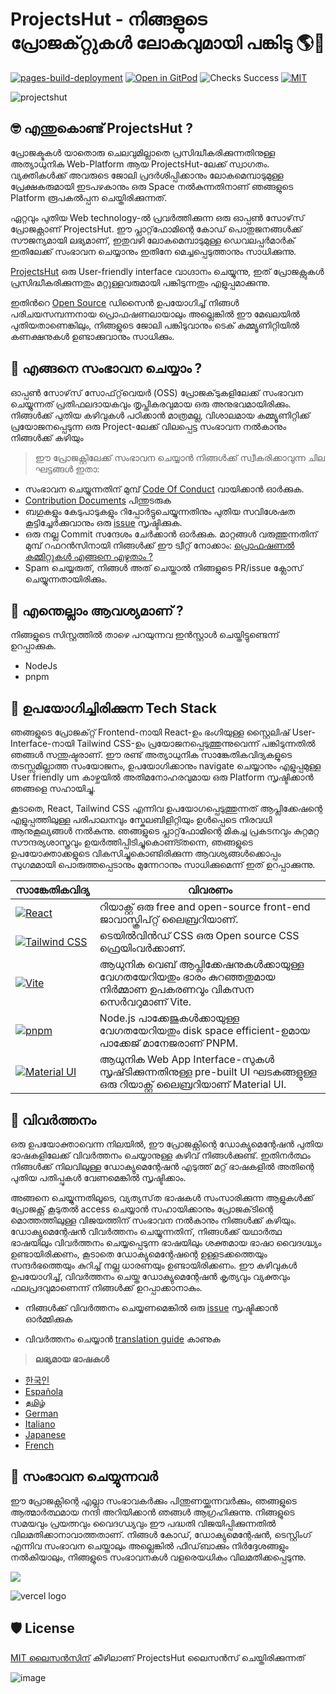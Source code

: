 # **ProjectsHut - നിങ്ങളുടെ പ്രോജക്‌റ്റുകൾ ലോകവുമായി പങ്കിടു 🌎🌈**

[![pages-build-deployment](https://github.com/priyankarpal/ProjectsHut/actions/workflows/pages/pages-build-deployment/badge.svg?branch=main)](https://github.com/priyankarpal/ProjectsHut/actions/workflows/pages/pages-build-deployment) [![Open in GitPod](https://img.shields.io/badge/Gitpod-Ready--to--Code-blue?logo=gitpod)](https://gitpod.io/#https://github.com/priyankarpal/ProjectsHut) ![Checks Success](https://badgen.net/github/checks/node-formidable/node-formidable) [![MIT](https://badgen.net/badge/license/MIT/blue)](https://github.com/priyankarpal/ProjectsHut/blob/main/LICENSE)

![projectshut](https://user-images.githubusercontent.com/88102392/235369195-189ad8cd-31df-4099-8b99-3efac3056651.png)

## 🤓 എന്തുകൊണ്ട് ProjectsHut ?

പ്രോജക്ടുകൾ യാതൊരു ചെലവുമില്ലാതെ പ്രസിദ്ധീകരിക്കുന്നതിനുള്ള അത്യാധുനിക Web-Platform ആയ ProjectsHut-ലേക്ക് സ്വാഗതം. വ്യക്തികൾക്ക് അവരുടെ ജോലി പ്രദർശിപ്പിക്കാനും ലോകമെമ്പാടുമുള്ള പ്രേക്ഷകരുമായി ഇടപഴകാനും ഒരു Space നൽകുന്നതിനാണ് ഞങ്ങളുടെ Platform രൂപകൽപ്പന ചെയ്തിരിക്കുന്നത്.

ഏറ്റവും പുതിയ Web technology-ൽ പ്രവർത്തിക്കുന്ന ഒരു ഓപ്പൺ സോഴ്‌സ് പ്രോജക്റ്റാണ് ProjectsHut. ഈ പ്ലാറ്റ്‌ഫോമിന്റെ കോഡ് പൊതുജനങ്ങൾക്ക് സൗജന്യമായി ലഭ്യമാണ്, ഇതുവഴി ലോകമെമ്പാടുമുള്ള ഡെവലപ്പർമാർക് ഇതിലേക്ക് സംഭാവന ചെയ്യാനും ഇതിനേ മെച്ചപ്പെടുത്താനും സാധിക്കുന്നു.

[ProjectsHut](https://projectshut.vercel.app) ഒരു User-friendly interface വാഗ്ദാനം ചെയ്യുന്നു, ഇത് പ്രോജക്റ്റുകൾ പ്രസിദ്ധീകരിക്കുന്നതും മറ്റുള്ളവരുമായി പങ്കിടുന്നതും എളുപ്പമാക്കുന്നു.

ഇതിൻറെ [Open Source](https://opensource.guide) ഡിസൈൻ ഉപയോഗിച്ച് നിങ്ങൾ പരിചയസമ്പന്നനായ പ്രൊഫഷണലായാലും അല്ലെങ്കിൽ ഈ മേഖലയിൽ പുതിയതാണെങ്കിലും, നിങ്ങളുടെ ജോലി പങ്കിടുവാനും ടെക് കമ്മ്യൂണിറ്റിയിൽ കണക്ഷനുകൾ ഉണ്ടാക്കുവാനും സാധിക്കും.

## 🤔 എങ്ങനെ സംഭാവന ചെയ്യാം ?

ഓപ്പൺ സോഴ്‌സ് സോഫ്‌റ്റ്‌വെയർ (OSS) പ്രോജക്‌ടുകളിലേക്ക് സംഭാവന ചെയ്യുന്നത് പ്രതിഫലദായകവും തൃപ്തികരവുമായ ഒരു അനുഭവമായിരിക്കും. നിങ്ങൾക്ക് പുതിയ കഴിവുകൾ പഠിക്കാൻ മാത്രമല്ല, വിശാലമായ കമ്മ്യൂണിറ്റിക്ക് പ്രയോജനപ്പെടുന്ന ഒരു Project-ലേക്ക് വിലപ്പെട്ട സംഭാവന നൽകാനും നിങ്ങൾക്ക് കഴിയും

> ഈ പ്രോജക്റ്റിലേക്ക് സംഭാവന ചെയ്യാൻ നിങ്ങൾക്ക് സ്വീകരിക്കാവുന്ന ചില ഘട്ടങ്ങൾ ഇതാ:

- സംഭാവന ചെയ്യുന്നതിന് മുമ്പ് [Code Of Conduct](https://github.com/priyankarpal/ProjectsHut/blob/main/CODE_OF_CONDUCT.md) വായിക്കാൻ ഓർക്കുക.
- [Contribution Documents](/contributing.md) പിന്തുടരുക
- ബഗുകളും കേടുപാടുകളും റിപ്പോർട്ടുചെയ്യുന്നതിനും പുതിയ സവിശേഷത കൂട്ടിച്ചേർക്കുവാനും ഒരു [issue](https://github.com/priyankarpal/ProjectsHut/issues/new/choose) സൃഷ്ടിക്കുക.
- ഒരു നല്ല Commit സന്ദേശം ചേർക്കാൻ ഓർക്കുക. മാറ്റങ്ങൾ വരുത്തുന്നതിന് മുമ്പ് റഫറൻസിനായി നിങ്ങൾക്ക് ഈ ട്വീറ്റ് നോക്കാം: [പ്രൊഫഷണൽ കമ്മിറ്റുകൾ എങ്ങനെ എഴുതാം ?](https://twitter.com/Priyankarpal/status/1638403157863673859)
- Spam ചെയ്യരുത്, നിങ്ങൾ അത് ചെയ്താൽ നിങ്ങളുടെ PR/issue ക്ലോസ് ചെയ്യുന്നതായിരിക്കും.

## 🤏 എന്തെല്ലാം ആവശ്യമാണ് ?

നിങ്ങളുടെ സിസ്റ്റത്തിൽ താഴെ പറയുന്നവ ഇൻസ്റ്റാൾ ചെയ്തിട്ടുണ്ടെന്ന് ഉറപ്പാക്കുക.

- NodeJs
- pnpm

## 🧰 ഉപയോഗിച്ചിരിക്കുന്ന Tech Stack

ഞങ്ങളുടെ പ്രോജക്‌റ്റ് Frontend-നായി React-ഉം ഭംഗിയുള്ള സ്റ്റൈലിഷ് User-Interface-നായി Tailwind CSS-ഉം പ്രയോജനപ്പെടുത്തുന്നുവെന്ന് പങ്കിടുന്നതിൽ ഞങ്ങൾ സന്തുഷ്ടരാണ്. ഈ രണ്ട് അത്യാധുനിക സാങ്കേതികവിദ്യകളുടെ തടസ്സമില്ലാത്ത സംയോജനം, ഉപയോഗിക്കാനും navigate ചെയ്യാനും എളുപ്പമുള്ള User friendly um കാഴ്ചയിൽ അതിമനോഹരവുമായ ഒരു Platform സൃഷ്ടിക്കാൻ ഞങ്ങളെ സഹായിച്ചു.

കൂടാതെ, React, Tailwind CSS എന്നിവ ഉപയോഗപ്പെടുത്തുന്നത് ആപ്ലിക്കേഷന്റെ എളുപ്പത്തിലുള്ള പരിപാലനവും സ്കേലബിളിറ്റിയും ഉൾപ്പെടെ നിരവധി ആനുകൂല്യങ്ങൾ നൽകുന്നു. ഞങ്ങളുടെ പ്ലാറ്റ്‌ഫോമിന്റെ മികച്ച പ്രകടനവും കുറ്റമറ്റ സൗന്ദര്യശാസ്ത്രവും ഉയർത്തിപ്പിടിച്ചുകൊണ്ട്തന്നെ, ഞങ്ങളുടെ ഉപയോക്താക്കളുടെ വികസിച്ചുകൊണ്ടിരിക്കുന്ന ആവശ്യങ്ങൾക്കൊപ്പം സുഗമമായി പൊരുത്തപ്പെടാനും മുന്നേറാനും സാധിക്കുമെന്ന് ഇത് ഉറപ്പാക്കുന്നു.

| സാങ്കേതികവിദ്യ                                                                                                                                       | വിവരണം                                                                                                               |
| ---------------------------------------------------------------------------------------------------------------------------------------------------- | -------------------------------------------------------------------------------------------------------------------- |
| [![React](https://img.shields.io/badge/-React-blue?style=flat-square&logo=react&logoColor=white)](https://reactjs.org/)                              | റിയാക്റ്റ് ഒരു free and open-source front-end ജാവാസ്ക്രിപ്റ്റ് ലൈബ്രറിയാണ്.                                          |
| [![Tailwind CSS](https://img.shields.io/badge/-Tailwind%20CSS-38B2AC?style=flat-square&logo=tailwind-css&logoColor=white)](https://tailwindcss.com/) | ടെയിൽ‌വിൻഡ് CSS ഒരു Open source CSS ഫ്രെയിംവർക്കാണ്.                                                                 |
| [![Vite](https://img.shields.io/static/v1?style=for-the-badge&message=Vite&color=646CFF&logo=Vite&logoColor=FFFFFF&label=)](https://vitejs.dev/)     | ആധുനിക വെബ് ആപ്ലിക്കേഷനുകൾക്കായുള്ള വേഗതയേറിയതും ഭാരം കുറഞ്ഞതുമായ നിർമ്മാണ ഉപകരണവും വികസന സെർവറുമാണ് Vite.           |
| [![pnpm](https://img.shields.io/static/v1?style=for-the-badge&message=pnpm&color=222222&logo=pnpm&logoColor=F69220&label=)](https://pnpm.io/)        | Node.js പാക്കേജുകൾക്കായുള്ള വേഗതയേറിയതും disk space efficient-ഉമായ പാക്കേജ് മാനേജരാണ് PNPM.                          |
| [![Material UI](https://img.shields.io/badge/-Material_UI-0081CB?logo=Material-UI&logoColor=white&style=for-the-badge)](https://mui.com/)            | ആധുനിക Web App Interface-സുകൾ സൃഷ്‌ടിക്കുന്നതിനുള്ള pre-built UI ഘടകങ്ങളുള്ള ഒരു റിയാക്റ്റ് ലൈബ്രറിയാണ് Material UI. |

## 📙 വിവർത്തനം

ഒരു ഉപയോക്താവെന്ന നിലയിൽ, ഈ പ്രോജക്റ്റിന്റെ ഡോക്യുമെന്റേഷൻ പുതിയ ഭാഷകളിലേക്ക് വിവർത്തനം ചെയ്യാനുള്ള കഴിവ് നിങ്ങൾക്കുണ്ട്. ഇതിനർത്ഥം നിങ്ങൾക്ക് നിലവിലുള്ള ഡോക്യുമെന്റേഷൻ എടുത്ത് മറ്റ് ഭാഷകളിൽ അതിന്റെ പുതിയ പതിപ്പുകൾ വേണമെങ്കിൽ സൃഷ്ടിക്കാം.

അങ്ങനെ ചെയ്യുന്നതിലൂടെ, വ്യത്യസ്‌ത ഭാഷകൾ സംസാരിക്കുന്ന ആളുകൾക്ക് പ്രോജക്റ്റ് കൂടുതൽ access ചെയ്യാൻ സഹായിക്കാനും പ്രോജക്‌ടിന്റെ മൊത്തത്തിലുള്ള വിജയത്തിന് സംഭാവന നൽകാനും നിങ്ങൾക്ക് കഴിയും. ഡോക്യുമെന്റേഷൻ വിവർത്തനം ചെയ്യുന്നതിന്, നിങ്ങൾക്ക് യഥാർത്ഥ ഭാഷയിലും വിവർത്തനം ചെയ്യപ്പെടുന്ന ഭാഷയിലും ശക്തമായ ഭാഷാ വൈദഗ്ദ്ധ്യം ഉണ്ടായിരിക്കണം, കൂടാതെ ഡോക്യുമെന്റേഷന്റെ ഉള്ളടക്കത്തെയും സന്ദർഭത്തെയും കുറിച്ച് നല്ല ധാരണയും ഉണ്ടായിരിക്കണം. ഈ കഴിവുകൾ ഉപയോഗിച്ച്, വിവർത്തനം ചെയ്ത ഡോക്യുമെന്റേഷൻ കൃത്യവും വ്യക്തവും ഫലപ്രദവുമാണെന്ന് നിങ്ങൾക്ക് ഉറപ്പാക്കാനാകും.

- നിങ്ങൾക്ക് വിവർത്തനം ചെയ്യണമെങ്കിൽ ഒരു [issue](https://github.com/priyankarpal/ProjectsHut/issues/new?assignees=&labels=Translate&template=translation-.md&title=+Translate) സൃഷ്ടിക്കാൻ ഓർമ്മിക്കുക

- വിവർത്തനം ചെയ്യാൻ [translation guide](https://github.com/priyankarpal/ProjectsHut/blob/main/translations/translation_guide.md) കാണുക

> **ലഭ്യമായ ഭാഷകൾ**

- [한국인](https://github.com/priyankarpal/ProjectsHut/tree/main/translations/Korean)
- [Española](https://github.com/priyankarpal/ProjectsHut/tree/main/translations/Spanish)
- [தமிழ்](https://github.com/priyankarpal/ProjectsHut/tree/main/translations/Tamil)
- [German](https://github.com/priyankarpal/ProjectsHut/tree/main/translations/German)
- [Italiano](https://github.com/priyankarpal/ProjectsHut/tree/main/translations/Italian)
- [Japanese](https://github.com/priyankarpal/ProjectsHut/tree/main/translations/Japanese)
- [French](https://github.com/priyankarpal/ProjectsHut/tree/main/translations/French)

## 🤝 സംഭാവന ചെയ്യുന്നവർ

ഈ പ്രോജക്റ്റിന്റെ എല്ലാ സംഭാവകർക്കും പിന്തുണയ്ക്കുന്നവർക്കും, ഞങ്ങളുടെ ആത്മാർത്ഥമായ നന്ദി അറിയിക്കാൻ ഞങ്ങൾ ആഗ്രഹിക്കുന്നു. നിങ്ങളുടെ സമയവും പ്രയത്നവും വൈദഗ്ധ്യവും ഈ പദ്ധതി വിജയിപ്പിക്കുന്നതിൽ വിലമതിക്കാനാവാത്തതാണ്. നിങ്ങൾ കോഡ്, ഡോക്യുമെന്റേഷൻ, ടെസ്റ്റിംഗ് എന്നിവ സംഭാവന ചെയ്താലും അല്ലെങ്കിൽ ഫീഡ്‌ബാക്കും നിർദ്ദേശങ്ങളും നൽകിയാലും, നിങ്ങളുടെ സംഭാവനകൾ വളരെയധികം വിലമതിക്കപ്പെടുന്നു.

<a href="https://github.com/priyankarpal/ProjectsHut/graphs/contributors">
  <img src="https://contrib.rocks/image?repo=priyankarpal/ProjectsHut" />
</a>

![vercel logo](https://camo.githubusercontent.com/37b009b52b3a9af7886f52e75cd76d1b32fef331ab1dc2108089c0ced0b7635f/68747470733a2f2f7777772e6461746f636d732d6173736574732e636f6d2f33313034392f313631383938333239372d706f77657265642d62792d76657263656c2e737667)

## 🛡️ License

[MIT ലൈസൻസിന്](https://github.com/priyankarpal/ProjectsHut/blob/main/LICENSE) കീഴിലാണ് ProjectsHut ലൈസൻസ് ചെയ്തിരിക്കുന്നത്

![image](https://github.com/priyankarpal/ProjectsHut/assets/88102392/0c5debf5-d414-4916-87d8-e1a710773ae3)
